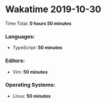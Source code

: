 # Wakatime 2019-10-30

Time Total: **0 hours 50 minutes**

### Languages:
- TypeScript: **50 minutes** 

### Editors:
- Vim: **50 minutes** 

### Operating Systems:
- Linux: **50 minutes** 

